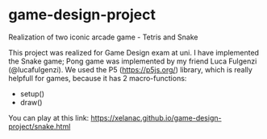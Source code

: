 # game-design-project
Realization of two iconic arcade game - Tetris and Snake

This project was realized for Game Design exam at uni. I have implemented the Snake game; Pong game was implemented by my friend Luca Fulgenzi (@lucafulgenzi).
We used the P5 (https://p5js.org/) library, which is really helpfull for games, because it has 2 macro-functions:
* setup()
* draw()

You can play at this link: https://xelanac.github.io/game-design-project/snake.html

